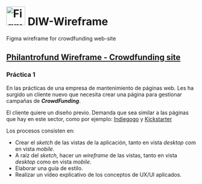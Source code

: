 
# <img src="https://user-images.githubusercontent.com/77643882/196502554-22df29ef-1aed-41e2-b5e0-e07d7e9b4679.png" alt="Figma-logo" width="50" /> DIW-Wireframe
Figma wireframe for crowdfunding web-site

## [Philantrofund Wireframe - Crowdfunding site](https://www.figma.com/file/809IEcC0ygNSTmdcdp8n79/Crowdfunding-site---Wireframe?node-id=71%3A204)

### Práctica 1

En las prácticas de una empresa de mantenimiento de páginas web.
Les ha surgido un cliente nuevo que necesita crear una página para gestionar campañas de ***CrowdFunding***.

El cliente quiere un diseño previo. Demanda que sea similar a las páginas que hay en este sector, como por ejemplo:
[Indiegogo](https://www.indiegogo.com/) y [Kickstarter](https://www.kickstarter.com/)

Los procesos consisten en:
- Crear el *sketch* de las vistas de la aplicación, tanto en vista *desktop* com en vista *mobile*.
- A raíz del *sketch*, hacer un *wireframe* de las vistas, tanto en vista *desktop* como en vista *mobile*.
- Elaborar una guía de estilo.
- Realizar un vídeo explicativo de los conceptos de UX/UI aplicados.
